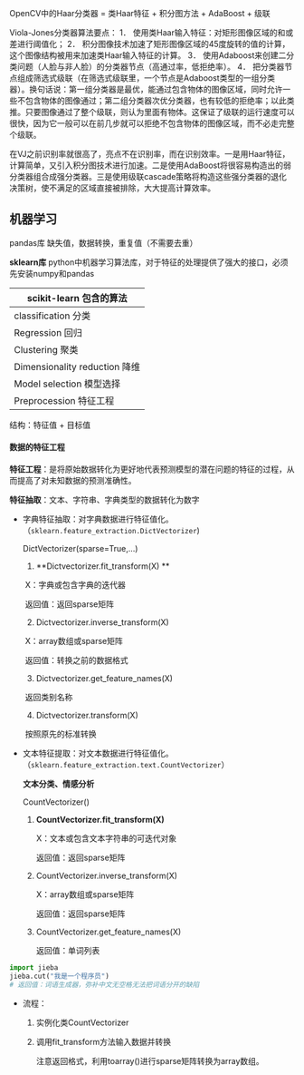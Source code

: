 OpenCV中的Haar分类器 = 类Haar特征 + 积分图方法 + AdaBoost + 级联

Viola-Jones分类器算法要点： 
1． 使用类Haar输入特征：对矩形图像区域的和或差进行阈值化； 
2． 积分图像技术加速了矩形图像区域的45度旋转的值的计算，这个图像结构被用来加速类Haar输入特征的计算。 
3． 使用Adaboost来创建二分类问题（人脸与非人脸）的分类器节点（高通过率，低拒绝率）。 
4． 把分类器节点组成筛选式级联（在筛选式级联里，一个节点是Adaboost类型的一组分类器）。换句话说：第一组分类器是最优，能通过包含物体的图像区域，同时允许一些不包含物体的图像通过；第二组分类器次优分类器，也有较低的拒绝率；以此类推。只要图像通过了整个级联，则认为里面有物体。这保证了级联的运行速度可以很快，因为它一般可以在前几步就可以拒绝不包含物体的图像区域，而不必走完整个级联。

在VJ之前识别率就很高了，亮点不在识别率，而在识别效率。一是用Haar特征， 计算简单，又引入积分图技术进行加速。二是使用AdaBoost将很容易构造出的弱分类器组合成强分类器。三是使用级联cascade策略将构造这些强分类器的退化决策树，使不满足的区域直接被排除，大大提高计算效率。

## 机器学习

pandas库 	缺失值，数据转换，重复值（不需要去重）

**sklearn库** 	python中机器学习算法库，对于特征的处理提供了强大的接口，必须先安装numpy和pandas

| scikit-learn 包含的算法       |
| ----------------------------- |
| classification 分类           |
| Regression 回归               |
| Clustering 聚类               |
| Dimensionality reduction 降维 |
| Model selection 模型选择      |
| Preprocession 特征工程        |

结构：特征值 + 目标值

#### 数据的特征工程

**特征工程**：是将原始数据转化为更好地代表预测模型的潜在问题的特征的过程，从而提高了对未知数据的预测准确性。

**特征抽取**：文本、字符串、字典类型的数据转化为数字

* 字典特征抽取：对字典数据进行特征值化。（`sklearn.feature_extraction.DictVectorizer`)

  DictVectorizer(sparse=True,...)

  1. **Dictvectorizer.fit_transform(X) **

  ​	X：字典或包含字典的迭代器

  ​	返回值：返回sparse矩阵

  2. Dictvectorizer.inverse_transform(X)

  ​	X：array数组或sparse矩阵

  ​	返回值：转换之前的数据格式

  3. Dictvectorizer.get_feature_names(X) 

  ​	返回类别名称

  4. Dictvectorizer.transform(X)

  ​	按照原先的标准转换

* 文本特征提取：对文本数据进行特征值化。（`sklearn.feature_extraction.text.CountVectorizer`）

  **文本分类、情感分析**

  CountVectorizer()

  1. **CountVectorizer.fit_transform(X)**

     X：文本或包含文本字符串的可迭代对象

     返回值：返回sparse矩阵

  2. CountVectorizer.inverse_transform(X)

     X：array数组或sparse矩阵

     返回值：返回sparse矩阵

  3. CountVectorizer.get_feature_names(X)

     返回值：单词列表

```python
import jieba
jieba.cut("我是一个程序员")
# 返回值：词语生成器，弥补中文无空格无法把词语分开的缺陷
```


* 流程：

   1. 实例化类CountVectorizer

   2. 调用fit_transform方法输入数据并转换

      注意返回格式，利用toarray()进行sparse矩阵转换为array数组。
